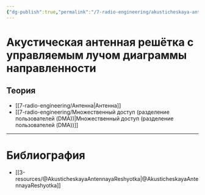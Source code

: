 ```yaml
---
{"dg-publish":true,"permalink":"/7-radio-engineering/akusticheskaya-antennaya-reshyotka-s-upravlyaemym-luchom-diagrammy-napravlennosti/","title":"Акустическая антенная решётка с управляемым лучом диаграммы направленности"}
---
```



# Акустическая антенная решётка с управляемым лучом диаграммы направленности

## Теория

- [[7-radio-engineering/Антенна\|Антенна]]
- [[7-radio-engineering/Множественный доступ (разделение пользователей (DMA))\|Множественный доступ (разделение пользователей (DMA))]]

---

# Библиография

- [[3-resources/@AkusticheskayaAntennayaReshyotka\|@AkusticheskayaAntennayaReshyotka]]
